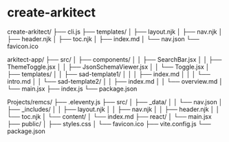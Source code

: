 # create-arkitect

create-arkitect/
├── cli.js
├── templates/
│   ├── layout.njk
│   ├── nav.njk
│   ├── header.njk
│   ├── toc.njk
│   ├── index.md
│   └── nav.json
└── favicon.ico

arkitect-app/
├── src/
│   ├── components/
│   │   ├── SearchBar.jsx
│   │   ├── ThemeToggle.jsx
│   │   ├── JsonSchemaViewer.jsx
│   │   └── Toggle.jsx
│   ├── templates/
│   │   ├── sad-template1/
│   │   │   ├── index.md
│   │   │   └── intro.md
│   │   └── sad-template2/
│   │       ├── index.md
│   │       └── overview.md
│   └── main.jsx
├── index.js
└── package.json

Projects/remcs/
├── .eleventy.js
├── src/
│   ├── _data/
│   │   └── nav.json
│   ├── _includes/
│   │   ├── layout.njk
│   │   ├── nav.njk
│   │   ├── header.njk
│   │   └── toc.njk
│   └── content/
│       └── index.md
├── react/
│   └── main.jsx
├── public/
│   ├── styles.css
│   └── favicon.ico
├── vite.config.js
└── package.json